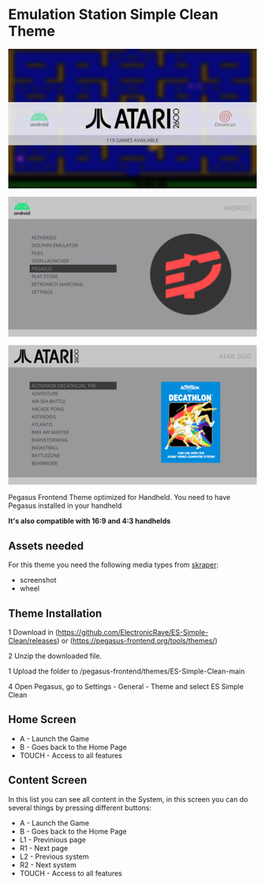 # Emulation Station Simple Clean Theme

![ES Simple Clean Pegasus theme](assets/images/screenshots/main.png)

![ES Simple Clean Pegasus theme](assets/images/screenshots/software.png)

![ES Simple Clean Pegasus theme](assets/images/screenshots/game.png)

Pegasus Frontend Theme optimized for Handheld. You need to have Pegasus installed in your handheld

**It's also compatible with 16:9 and 4:3 handhelds**

## Assets needed

For this theme you need the following media types from [skraper](http://skraper.net):

- screenshot
- wheel

## Theme Installation

1 Download in (https://github.com/ElectronicRave/ES-Simple-Clean/releases) or (https://pegasus-frontend.org/tools/themes/)

2 Unzip the downloaded file.

1 Upload the folder to /pegasus-frontend/themes/ES-Simple-Clean-main

4 Open Pegasus, go to Settings - General - Theme and select ES Simple Clean

## Home Screen

- A  - Launch the Game
- B  - Goes back to the Home Page
- TOUCH - Access to all features

## Content Screen

In this list you can see all content in the System, in this screen you can do several things by pressing different buttons:

- A  - Launch the Game
- B  - Goes back to the Home Page
- L1 - Previnious page
- R1 - Next page
- L2 - Previous system
- R2 - Next system
- TOUCH - Access to all features
